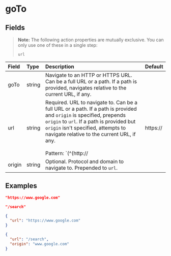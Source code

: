 
# goTo



## Fields

> **Note:** The following action properties are mutually exclusive. You can only use one of these in a single step:
> 
> `url`

Field | Type | Description | Default
:-- | :-- | :-- | :--
goTo | string | Navigate to an HTTP or HTTPS URL. Can be a full URL or a path. If a path is provided, navigates relative to the current URL, if any. | 
url | string | Required. URL to navigate to. Can be a full URL or a path. If a path is provided and `origin` is specified, prepends `origin` to `url`. If a path is provided but `origin` isn't specified, attempts to navigate relative to the current URL, if any.<br/><br/>Pattern: `(^(http://|https://|/).*|\$[A-Za-z0-9_]+)` | 
origin | string | Optional. Protocol and domain to navigate to. Prepended to `url`. | 

## Examples

```json
"https://www.google.com"
```

```json
"/search"
```

```json
{
  "url": "https://www.google.com"
}
```

```json
{
  "url": "/search",
  "origin": "www.google.com"
}
```
